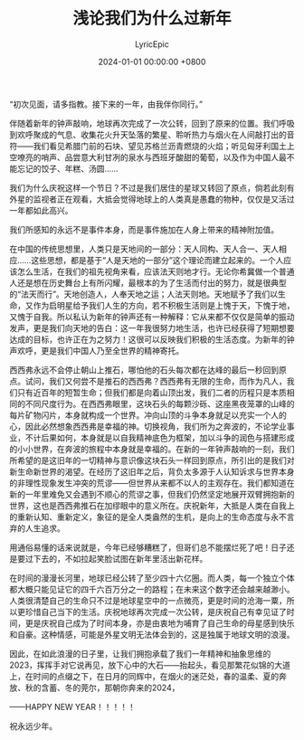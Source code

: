 ﻿---
title: 浅论我们为什么过新年
date: 2024-01-01 00:00:00 +0800
categories: [LITERARY ARTICLES, ATTITUDE]
tags: [origin]
author: LyricEpic
---

“初次见面，请多指教。接下来的一年，由我伴你同行。”    

伴随着新年的钟声敲响，地球再次完成了一次公转，回到了原来的位置。我们呼吸到欢呼聚成的气息、收集花火升天坠落的繁星、聆听热力与烟火在人间敲打出的音符——我们看见希腊门前的石块、望见苏格兰沥青燃烧的火焰；听见匈牙利国土上空嘹亮的哨声、品尝意大利甘冽的泉水与西班牙酸甜的葡萄，以及作为中国人最不能忘记的饺子、年糕、汤圆……    

我们为什么庆祝这样一个节日？不过是我们居住的星球又转回了原点，倘若此刻有外星的监视者正在观看，大抵会觉得地球上的人类真是愚蠢的物种，仅仅是又活过一年都如此高兴。    

我们所感知的永远不是事件本身，而是事件施加在人身上带来的精神附加值。    

在中国的传统思想里，人类只是天地间的一部分：天人同构、天人合一、天人相应……这些思想，都是基于“人是天地的一部分”这个理论而建立起来的。一个人应该怎么生活，在我们的祖先视角来看，应该法天则地才行。无论你希冀做一个普通人还是想在历史舞台上有所闪耀，最根本的为了生活而付出的努力，就是很典型的“法天而行”。天地创造人，人奉天地之运；人法天则地。天地赋予了我们以生命，又作为启明星给予我们人生的方向，若不积极生活则是上愧于天，下愧于地，又愧于自我。所以私认为新年的钟声还有一种解释：它从来都不仅仅是简单的振动发声，更是我们向天地的告白：这一年我很努力地生活，也许已经获得了短期想要达成的目标，也许正在为之努力！这很可以反映我们积极的生活态度。为新年的钟声欢呼，更是我们中国人乃至全世界的精神寄托。    

西西弗永远不会停止朝山上推石，哪怕他的石头每次都在达峰的最后一秒回到原点。试问，我们又何尝不是推石的西西弗？西西弗有无限的生命，而作为凡人，我们只有近百年的短暂生命；但我们都是向着山顶出发，我们二者的历程只是本质相同的不同尺度行为。在西西弗眼里，这块石头的每颗沙砾、这座黑夜笼罩的山峰的每片矿物闪片，本身就构成一个世界。冲向山顶的斗争本身就足以充实一个人的心，因此必然想象西西弗是幸福的神。切换视角，我们所为之奔波的，不论学业事业，不计后果如何，本身就是以自我精神底色为框架，加以斗争的润色与搭建形成的小小世界，在奔波的旅程中本身就是幸福的。在新的一年钟声敲响的一刻，我们所希望的是这旧年的一切精神与意识像这块石头一样回到原点，所引出的是我们对新生命新世界的渴望。在经历了这旧年之后，背负太多源于人认知诉求与世界本身的非理性现象发生冲突的荒谬——但世界从来都不以人的主观存在。我们都知道在新的一年里难免又会遇到不顺心的荒谬之事，但我们仍然坚定地展开双臂拥抱新的世界，这也是西西弗推石在加缪眼中的意义所在。庆祝新年，大抵是人类在自我上的重新认知、重新定义，象征的是全人类盎然的生机，是向上的生命态度与永不言弃的人生追求。    

用通俗易懂的话来说就是，今年已经够糟糕了，但哥们总不能摆烂死了吧！日子还是要过下去的，不如拉起笑脸试图在新年里活出新花样。    

在时间的漫漫长河里，地球已经公转了至少四十六亿圈。而人类，每一个独立个体都大概只能见证它的四千六百万分之一的路程；在未来这个数字还会越来越渺小。人类很清楚自己的生命只不过是地球星空中的一点微亮，更是时间的沧海一粟，所以更珍惜自己当下的生活。庆祝地球再次完成一次公转，是庆祝自己有幸见证了时间，更是庆祝自己成为了时间本身，亦是由衷地为哺育了自己生命的母星感到快乐和自豪。这种情感，可能是外星文明无法体会到的，这是独属于地球文明的浪漫。    

因此，在如此浪漫的日子里，让我们拥抱承载了我们一年精神和抽象思维的2023，挥挥手对它说再见，放下心中的大石——抬起头，看见那繁花似锦的大道上，在时间的点缀之下，在日月的同辉中，在烟火的迷茫处，春的温柔、夏的奔放、秋的含蓄、冬的莞尔，那朝你奔来的2024，    

——HAPPY NEW YEAR！！！！！    

祝永远少年。
